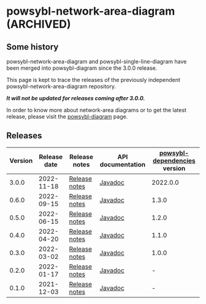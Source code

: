 # powsybl-network-area-diagram (ARCHIVED)

## Some history
powsybl-network-area-diagram and powsybl-single-line-diagram have been merged into powsybl-diagram since the 3.0.0 release.

This page is kept to trace the releases of the previously independent powsybl-network-area-diagram repository.

***It will not be updated for releases coming after 3.0.0.***

In order to know more about network-area diagrams or to get the latest release, please visit the [powsybl-diagram](powsybl-diagram.md) page.

## Releases

| Version | Release date | Release notes                                                                                | API documentation                                                                           | [powsybl-dependencies](https://github.com/powsybl/powsybl-dependencies) version |
|---------|--------------|----------------------------------------------------------------------------------------------|---------------------------------------------------------------------------------------------|---------------------------------------------------------------------------------|
| 3.0.0   | 2022-11-18   | [Release notes](https://github.com/powsybl/powsybl-diagram/releases/tag/v3.0.0)              | [Javadoc](https://javadoc.io/doc/com.powsybl/powsybl-diagram/3.0.0/index.html)              | 2022.0.0                                                                        |
| 0.6.0   | 2022-09-15   | [Release notes](https://github.com/powsybl/powsybl-network-area-diagram/releases/tag/v0.6.0) | [Javadoc](https://javadoc.io/doc/com.powsybl/powsybl-network-area-diagram/0.6.0/index.html) | 1.3.0                                                                           |
| 0.5.0   | 2022-06-15   | [Release notes](https://github.com/powsybl/powsybl-network-area-diagram/releases/tag/v0.5.0) | [Javadoc](https://javadoc.io/doc/com.powsybl/powsybl-network-area-diagram/0.5.0/index.html) | 1.2.0                                                                           |
| 0.4.0   | 2022-04-20   | [Release notes](https://github.com/powsybl/powsybl-network-area-diagram/releases/tag/v0.4.0) | [Javadoc](https://javadoc.io/doc/com.powsybl/powsybl-network-area-diagram/0.4.0/index.html) | 1.1.0                                                                           |
| 0.3.0   | 2022-03-02   | [Release notes](https://github.com/powsybl/powsybl-network-area-diagram/releases/tag/v0.3.0) | [Javadoc](https://javadoc.io/doc/com.powsybl/powsybl-network-area-diagram/0.3.0/index.html) | 1.0.0                                                                           |
| 0.2.0   | 2022-01-17   | [Release notes](https://github.com/powsybl/powsybl-network-area-diagram/releases/tag/v0.2.0) | [Javadoc](https://javadoc.io/doc/com.powsybl/powsybl-network-area-diagram/0.2.0/index.html) | -                                                                               |
| 0.1.0   | 2021-12-03   | [Release notes](https://github.com/powsybl/powsybl-network-area-diagram/releases/tag/v0.1.0) | [Javadoc](https://javadoc.io/doc/com.powsybl/powsybl-network-area-diagram/0.1.0/index.html) | -                                                                               |
